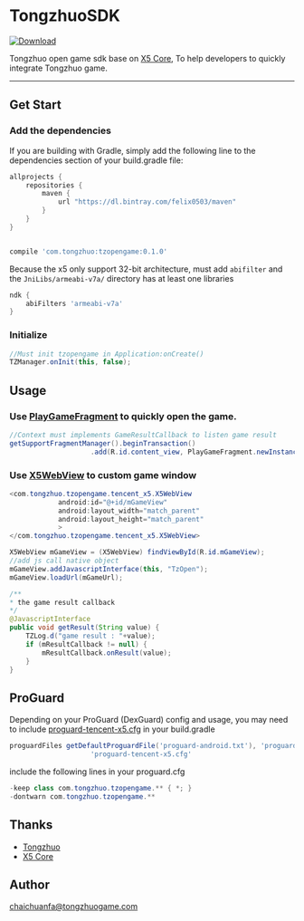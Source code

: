 # TongzhuoSDK

[ ![Download](https://api.bintray.com/packages/felix0503/maven/tzopengame/images/download.svg) ](https://bintray.com/felix0503/maven/tzopengame/_latestVersion)
    
Tongzhuo open game sdk base on [X5 Core](http://x5.tencent.com/), To help developers to quickly integrate Tongzhuo game.    
 
-----------

## Get Start

### Add the dependencies   
If you are building with Gradle, simply add the following line to the dependencies section of your build.gradle file:     

```Groovy
allprojects {
    repositories {
        maven {
            url "https://dl.bintray.com/felix0503/maven"
        }
    }
}


compile 'com.tongzhuo:tzopengame:0.1.0'
```
Because the x5 only support 32-bit architecture, must add `abifilter` and the `JniLibs/armeabi-v7a/` directory has at least one libraries   

```Groovy
ndk {
	abiFilters 'armeabi-v7a'
}
```
### Initialize  
```java
//Must init tzopengame in Application:onCreate()
TZManager.onInit(this, false);
```
## Usage

### Use [PlayGameFragment](https://github.com/chaichuanfa/TongzhuoSDK/blob/master/tzopengame/src/main/java/com/tongzhuo/tzopengame/ui/PlayGameFragment.java) to quickly open the game.    
  
```Java
//Context must implements GameResultCallback to listen game result
getSupportFragmentManager().beginTransaction()
                    .add(R.id.content_view, PlayGameFragment.newInstance(game_url), tag).commit();
```                  
### Use [X5WebView](https://github.com/chaichuanfa/TongzhuoSDK/blob/master/tzopengame/src/main/java/com/tongzhuo/tzopengame/tencent_x5/X5WebView.java) to custom game window   
  
```Java                    
<com.tongzhuo.tzopengame.tencent_x5.X5WebView
            android:id="@+id/mGameView"
            android:layout_width="match_parent"
            android:layout_height="match_parent"
            >
</com.tongzhuo.tzopengame.tencent_x5.X5WebView>

X5WebView mGameView = (X5WebView) findViewById(R.id.mGameView);
//add js call native object
mGameView.addJavascriptInterface(this, "TzOpen");
mGameView.loadUrl(mGameUrl); 

/**
* the game result callback
*/
@JavascriptInterface
public void getResult(String value) {
	TZLog.d("game result : "+value);
    if (mResultCallback != null) {
	    mResultCallback.onResult(value);
    }
}
```
## ProGuard    

Depending on your ProGuard (DexGuard) config and usage, you may need to include [proguard-tencent-x5.cfg](https://github.com/chaichuanfa/TongzhuoSDK/blob/master/app/proguard-tencent-x5.cfg) in your build.gradle   

```Groovy
proguardFiles getDefaultProguardFile('proguard-android.txt'), 'proguard-rules.pro',
                    'proguard-tencent-x5.cfg'
```   
include the following lines in your proguard.cfg    

```Java
-keep class com.tongzhuo.tzopengame.** { *; }
-dontwarn com.tongzhuo.tzopengame.**
```
## Thanks    

* [Tongzhuo](http://www.tongzhuogame.com/) 
* [X5 Core](http://x5.tencent.com/)     

## Author

chaichuanfa@tongzhuogame.com


